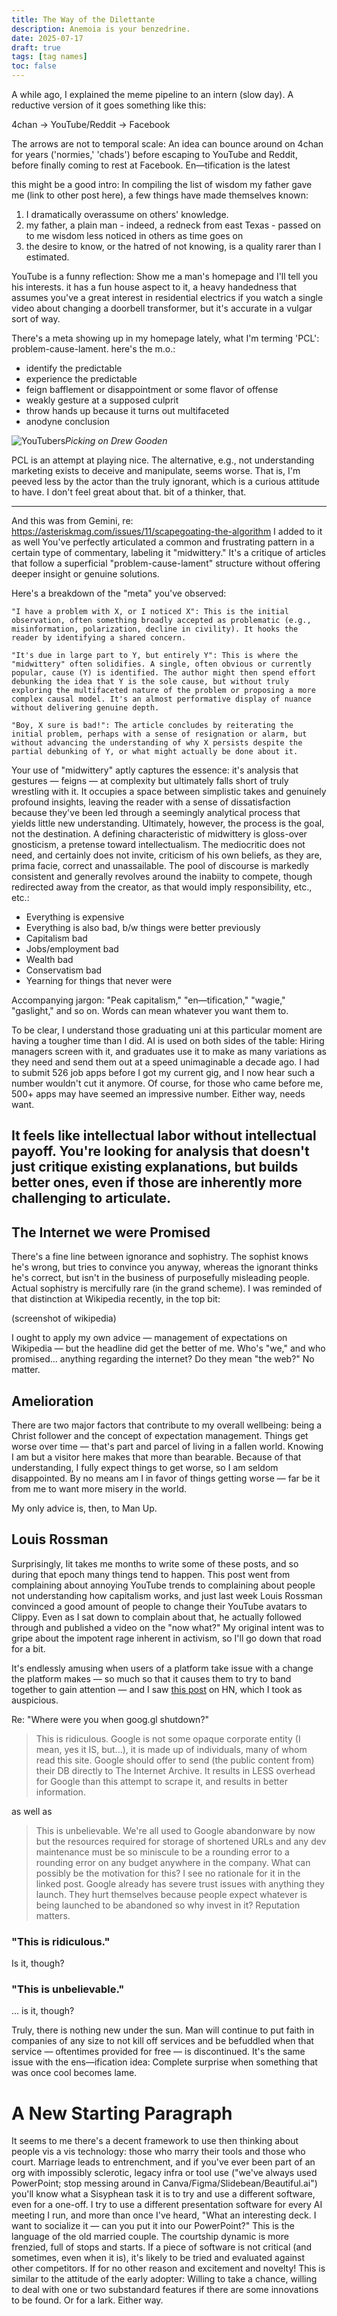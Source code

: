 ```yaml
---
title: The Way of the Dilettante
description: Anemoia is your benzedrine.
date: 2025-07-17
draft: true
tags: [tag names]
toc: false
---
```

A while ago, I explained the meme pipeline to an intern (slow day). A reductive version of it goes something like this:

4chan -> YouTube/Reddit -> Facebook

The arrows are not to temporal scale: An idea can bounce around on 4chan for years ('normies,' 'chads') before escaping to YouTube and Reddit, before finally coming to rest at Facebook. En—tification is the latest 

this might be a good intro: In compiling the list of wisdom my father gave me (link to other post here), a few things have made themselves known:
1. I dramatically overassume on others' knowledge.
2. my father, a plain man - indeed, a redneck from east Texas - passed on to me wisdom less noticed in others as time goes on
3. the desire to know, or the hatred of not knowing, is a quality rarer than I estimated.

YouTube is a funny reflection: Show me a man's homepage and I'll tell you his interests. it has a fun house aspect to it, a heavy handedness that assumes you've a great interest in residential electrics if you watch a single video about changing a doorbell transformer, but it's accurate in a vulgar sort of way.

There's a meta showing up in my homepage lately, what I'm terming 'PCL': problem-cause-lament. here's the m.o.:

- identify the predictable
- experience the predictable
- feign bafflement or disappointment or some flavor of offense
- weakly gesture at a supposed culprit
- throw hands up because it turns out multifaceted
- anodyne conclusion

![YouTubers](/images/2025-08-03-youtube.png)*Picking on Drew Gooden*

PCL is an attempt at playing nice. The alternative, e.g., not understanding marketing exists to deceive and manipulate, seems worse. That is, I'm peeved less by the actor than the truly ignorant, which is a curious attitude to have. I don't feel great about that. bit of a thinker, that.

---
And this was from Gemini, re: https://asteriskmag.com/issues/11/scapegoating-the-algorithm I added to it as well
You've perfectly articulated a common and frustrating pattern in a certain type of commentary, labeling it "midwittery." It's a critique of articles that follow a superficial "problem-cause-lament" structure without offering deeper insight or genuine solutions.

Here's a breakdown of the "meta" you've observed:

    "I have a problem with X, or I noticed X": This is the initial observation, often something broadly accepted as problematic (e.g., misinformation, polarization, decline in civility). It hooks the reader by identifying a shared concern.

    "It's due in large part to Y, but entirely Y": This is where the "midwittery" often solidifies. A single, often obvious or currently popular, cause (Y) is identified. The author might then spend effort debunking the idea that Y is the sole cause, but without truly exploring the multifaceted nature of the problem or proposing a more complex causal model. It's an almost performative display of nuance without delivering genuine depth.

    "Boy, X sure is bad!": The article concludes by reiterating the initial problem, perhaps with a sense of resignation or alarm, but without advancing the understanding of why X persists despite the partial debunking of Y, or what might actually be done about it.

Your use of "midwittery" aptly captures the essence: it's analysis that gestures — feigns — at complexity but ultimately falls short of truly wrestling with it. It occupies a space between simplistic takes and genuinely profound insights, leaving the reader with a sense of dissatisfaction because they've been led through a seemingly analytical process that yields little new understanding. Ultimately, however, the process is the goal, not the destination. A defining characteristic of midwittery is gloss-over gnosticism, a pretense toward intellectualism. The mediocritic does not need, and certainly does not invite, criticism of his own beliefs, as they are, prima facie, correct and unassailable. The pool of discourse is markedly consistent and generally revolves around the inabiity to compete, though redirected away from the creator, as that would imply responsibility, etc., etc.:

- Everything is expensive
- Everything is also bad, b/w things were better previously
- Capitalism bad
- Jobs/employment bad
- Wealth bad
- Conservatism bad
- Yearning for things that never were

Accompanying jargon: "Peak capitalism," "en—tification," "wagie," "gaslight," and so on. Words can mean whatever you want them to.

To be clear, I understand those graduating uni at this particular moment are having a tougher time than I did. AI is used on both sides of the table: Hiring managers screen with it, and graduates use it to make as many variations as they need and send them out at a speed unimaginable a decade ago. I had to submit 526 job apps before I got my current gig, and I now hear such a number wouldn't cut it anymore. Of course, for those who came before me, 500+ apps may have seemed an impressive number. Either way, needs want. 

It feels like intellectual labor without intellectual payoff. You're looking for analysis that doesn't just critique existing explanations, but builds better ones, even if those are inherently more challenging to articulate.
---


## The Internet we were Promised
There's a fine line between ignorance and sophistry. The sophist knows he's wrong, but tries to convince you anyway, whereas the ignorant thinks he's correct, but isn't in the business of purposefully misleading people. Actual sophistry is mercifully rare (in the grand scheme). I was reminded of that distinction at Wikipedia recently, in the top bit:

(screenshot of wikipedia)

I ought to apply my own advice — management of expectations on Wikipedia — but the headline did get the better of me. Who's "we," and who promised... anything regarding the internet? Do they mean "the web?" No matter. 

## Amelioration
There are two major factors that contribute to my overall wellbeing: being a Christ follower and the concept of expectation management. Things get worse over time — that's part and parcel of living in a fallen world. Knowing I am but a visitor here makes that more than bearable. Because of that understanding, I fully expect things to get worse, so I am seldom disappointed. By no means am I in favor of things getting worse — far be it from me to want more misery in the world.

My only advice is, then, to Man Up.

## Louis Rossman
Surprisingly, Iit takes me months to write some of these posts, and so during that epoch many things tend to happen. This post went from complaining about annoying YouTube trends to complaining about people not understanding how capitalism works, and just last week Louis Rossman convinced a good amount of people to change their YouTube avatars to Clippy. Even as I sat down to complain about that, he actually followed through and published a video on the "now what?" My original intent was to gripe about the impotent rage inherent in activism, so I'll go down that road for a bit.

It's endlessly amusing when users of a platform take issue with a change the platform makes — so much so that it causes them to try to band together to gain attention — and I saw [this post](https://news.ycombinator.com/item?id=44877021) on HN, which I took as auspicious.

Re: "Where were you when goog.gl shutdown?"
> This is ridiculous.
Google is not some opaque corporate entity (I mean, yes it IS, but...), it is made up of individuals, many of whom read this site.
Google should offer to send (the public content from) their DB directly to The Internet Archive. It results in LESS overhead for Google than this attempt to scrape it, and results in better information.

as well as 

> This is unbelievable. We're all used to Google abandonware by now but the resources required for storage of shortened URLs and any dev maintenance must be so miniscule to be a rounding error to a rounding error on any budget anywhere in the company.
What can possibly be the motivation for this? I see no rationale for it in the linked post.
Google already has severe trust issues with anything they launch. They hurt themselves because people expect whatever is being launched to be abandoned so why invest in it? Reputation matters.

### "This is ridiculous."
Is it, though?

### "This is unbelievable."
... is it, though?

Truly, there is nothing new under the sun. Man will continue to put faith in companies of any size to not kill off services and be befuddled when that service — oftentimes provided for free — is discontinued. It's the same issue with the ens—ification idea: Complete surprise when something that was once cool becomes lame.

# A New Starting Paragraph
It seems to me there's a decent framework to use then thinking about people vis a vis technology: those who marry their tools and those who court. Marriage leads to entrenchment, and if you've ever been part of an org with impossibly sclerotic, legacy infra or tool use ("we've always used PowerPoint; stop messing around in Canva/Figma/Slidebean/Beautiful.ai") you'll know what a Sisyphean task it is to try and use a different software, even for a one-off. I try to use a different presentation software for every AI meeting I run, and more than once I've heard, "What an interesting deck. I want to socialize it — can you put it into our PowerPoint?" This is the language of the old married couple.
The courtship dynamic is more frenzied, full of stops and starts. If a piece of software is not critical (and sometimes, even when it is), it's likely to be tried and evaluated against other competitors. If for no other reason and excitement and novelty! This is similar to the attitude of the early adopter: Willing to take a chance, willing to deal with one or two substandard features if there are some innovations to be found. Or for a lark. Either way.
